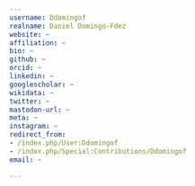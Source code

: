 ```yaml
---
username: Ddomingof
realname: Daniel Domingo-Fdez
website: ~
affiliation: ~
bio: ~
github: ~
orcid: ~
linkedin: ~
googlescholar: ~
wikidata: ~
twitter: ~
mastodon-url: ~
meta: ~
instagram: ~
redirect_from:
- /index.php/User:Ddomingof
- /index.php/Special:Contributions/Ddomingof
email: ~

---
```

